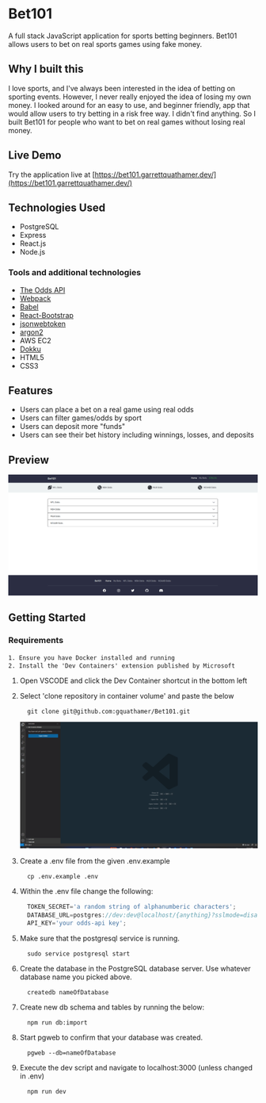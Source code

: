 # Bet101

A full stack JavaScript application for sports betting beginners. Bet101 allows users to bet on real sports games using fake money.

## Why I built this

I love sports, and I've always been interested in the idea of betting on sporting events. However, I never really enjoyed the idea of losing my own money. I looked around for an
easy to use, and beginner friendly, app that would allow users to try betting in a risk free way. I didn't find anything. So I built Bet101 for people who want to bet on real games without losing real money.

## Live Demo

Try the application live at [https://bet101.garrettquathamer.dev/](https://bet101.garrettquathamer.dev/)

## Technologies Used

- PostgreSQL
- Express
- React.js
- Node.js

### Tools and additional technologies

- [The Odds API](https://the-odds-api.com/)
- [Webpack](https://webpack.js.org/)
- [Babel](https://babeljs.io/)
- [React-Bootstrap](https://react-bootstrap.github.io/)
- [jsonwebtoken](https://www.npmjs.com/package/jsonwebtoken)
- [argon2](https://www.npmjs.com/package/argon2)
- AWS EC2
- [Dokku](https://dokku.com/)
- HTML5
- CSS3

## Features

- Users can place a bet on a real game using real odds
- Users can filter games/odds by sport
- Users can deposit more "funds"
- Users can see their bet history including winnings, losses, and deposits

## Preview

![demo-gif](gifs/app-demo.gif)

## Getting Started

### Requirements

    1. Ensure you have Docker installed and running
    2. Install the 'Dev Containers' extension published by Microsoft

1. Open VSCODE and click the Dev Container shortcut in the bottom left

1. Select 'clone repository in container volume' and paste the below

    ```shell
      git clone git@github.com:gquathamer/Bet101.git
    ```

    ![VSCode Terminal](gifs/clone.gif)

1. Create a .env file from the given .env.example

      ```shell
        cp .env.example .env
      ```

1. Within the .env file change the following:

      ```javascript
        TOKEN_SECRET='a random string of alphanumberic characters';
        DATABASE_URL=postgres://dev:dev@localhost/{anything}?sslmode=disable;
        API_KEY='your odds-api key';
      ```

1. Make sure that the postgresql service is running.

      ```shell
        sudo service postgresql start
      ```

1. Create the database in the PostgreSQL database server. Use whatever database name you picked above.

      ```shell
        createdb nameOfDatabase
      ```

1. Create new db schema and tables by running the below:

      ```shell
        npm run db:import
      ```

1. Start pgweb to confirm that your database was created.

      ```shell
        pgweb --db=nameOfDatabase
      ```

1. Execute the dev script and navigate to localhost:3000 (unless changed in .env)

      ```shell
        npm run dev
      ```
